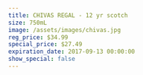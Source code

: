 ```yaml
---
title: CHIVAS REGAL - 12 yr scotch
size: 750mL
image: /assets/images/chivas.jpg
reg_price: $34.99
special_price: $27.49
expiration_date: 2017-09-13 00:00:00
show_special: false
---
```



